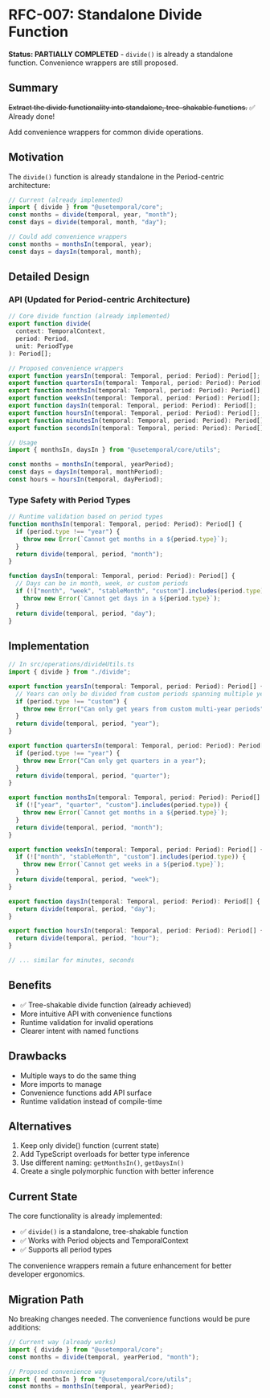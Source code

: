 # RFC-007: Standalone Divide Function

**Status: PARTIALLY COMPLETED** - `divide()` is already a standalone function. Convenience wrappers are still proposed.

## Summary

~~Extract the divide functionality into standalone, tree-shakable functions.~~ ✅ Already done!

Add convenience wrappers for common divide operations.

## Motivation

The `divide()` function is already standalone in the Period-centric architecture:

```typescript
// Current (already implemented)
import { divide } from "@usetemporal/core";
const months = divide(temporal, year, "month");
const days = divide(temporal, month, "day");

// Could add convenience wrappers
const months = monthsIn(temporal, year);
const days = daysIn(temporal, month);
```

## Detailed Design

### API (Updated for Period-centric Architecture)

```typescript
// Core divide function (already implemented)
export function divide(
  context: TemporalContext,
  period: Period,
  unit: PeriodType
): Period[];

// Proposed convenience wrappers
export function yearsIn(temporal: Temporal, period: Period): Period[];
export function quartersIn(temporal: Temporal, period: Period): Period[];
export function monthsIn(temporal: Temporal, period: Period): Period[];
export function weeksIn(temporal: Temporal, period: Period): Period[];
export function daysIn(temporal: Temporal, period: Period): Period[];
export function hoursIn(temporal: Temporal, period: Period): Period[];
export function minutesIn(temporal: Temporal, period: Period): Period[];
export function secondsIn(temporal: Temporal, period: Period): Period[];

// Usage
import { monthsIn, daysIn } from "@usetemporal/core/utils";

const months = monthsIn(temporal, yearPeriod);
const days = daysIn(temporal, monthPeriod);
const hours = hoursIn(temporal, dayPeriod);
```

### Type Safety with Period Types

```typescript
// Runtime validation based on period types
function monthsIn(temporal: Temporal, period: Period): Period[] {
  if (period.type !== "year") {
    throw new Error(`Cannot get months in a ${period.type}`);
  }
  return divide(temporal, period, "month");
}

function daysIn(temporal: Temporal, period: Period): Period[] {
  // Days can be in month, week, or custom periods
  if (!["month", "week", "stableMonth", "custom"].includes(period.type)) {
    throw new Error(`Cannot get days in a ${period.type}`);
  }
  return divide(temporal, period, "day");
}
```

## Implementation

```typescript
// In src/operations/divideUtils.ts
import { divide } from "./divide";

export function yearsIn(temporal: Temporal, period: Period): Period[] {
  // Years can only be divided from custom periods spanning multiple years
  if (period.type !== "custom") {
    throw new Error("Can only get years from custom multi-year periods");
  }
  return divide(temporal, period, "year");
}

export function quartersIn(temporal: Temporal, period: Period): Period[] {
  if (period.type !== "year") {
    throw new Error("Can only get quarters in a year");
  }
  return divide(temporal, period, "quarter");
}

export function monthsIn(temporal: Temporal, period: Period): Period[] {
  if (!["year", "quarter", "custom"].includes(period.type)) {
    throw new Error(`Cannot get months in a ${period.type}`);
  }
  return divide(temporal, period, "month");
}

export function weeksIn(temporal: Temporal, period: Period): Period[] {
  if (!["month", "stableMonth", "custom"].includes(period.type)) {
    throw new Error(`Cannot get weeks in a ${period.type}`);
  }
  return divide(temporal, period, "week");
}

export function daysIn(temporal: Temporal, period: Period): Period[] {
  return divide(temporal, period, "day");
}

export function hoursIn(temporal: Temporal, period: Period): Period[] {
  return divide(temporal, period, "hour");
}

// ... similar for minutes, seconds
```

## Benefits

- ✅ Tree-shakable divide function (already achieved)
- More intuitive API with convenience functions
- Runtime validation for invalid operations
- Clearer intent with named functions

## Drawbacks

- Multiple ways to do the same thing
- More imports to manage
- Convenience functions add API surface
- Runtime validation instead of compile-time

## Alternatives

1. Keep only divide() function (current state)
2. Add TypeScript overloads for better type inference
3. Use different naming: `getMonthsIn()`, `getDaysIn()`
4. Create a single polymorphic function with better inference

## Current State

The core functionality is already implemented:

- ✅ `divide()` is a standalone, tree-shakable function
- ✅ Works with Period objects and TemporalContext
- ✅ Supports all period types

The convenience wrappers remain a future enhancement for better developer ergonomics.

## Migration Path

No breaking changes needed. The convenience functions would be pure additions:

```typescript
// Current way (already works)
import { divide } from "@usetemporal/core";
const months = divide(temporal, yearPeriod, "month");

// Proposed convenience way
import { monthsIn } from "@usetemporal/core/utils";
const months = monthsIn(temporal, yearPeriod);
```

